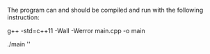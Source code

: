 The program can and should be compiled and run with the following instruction:


g++ -std=c++11 -Wall -Werror main.cpp -o main


./main '<caseNo>'
